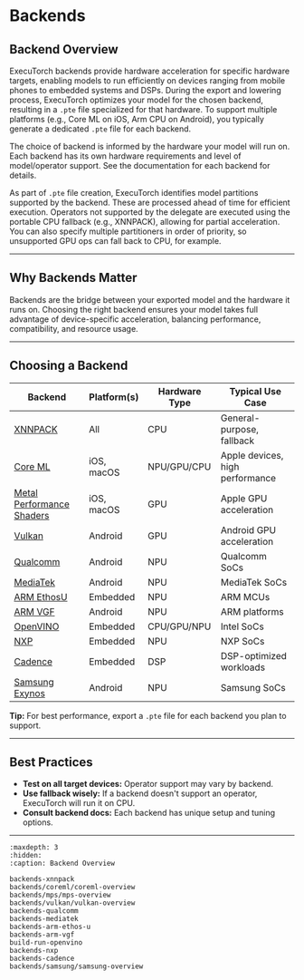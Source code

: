 # Backends

## Backend Overview

ExecuTorch backends provide hardware acceleration for specific hardware targets, enabling models to run efficiently on devices ranging from mobile phones to embedded systems and DSPs. During the export and lowering process, ExecuTorch optimizes your model for the chosen backend, resulting in a `.pte` file specialized for that hardware. To support multiple platforms (e.g., Core ML on iOS, Arm CPU on Android), you typically generate a dedicated `.pte` file for each backend.

The choice of backend is informed by the hardware your model will run on. Each backend has its own hardware requirements and level of model/operator support. See the documentation for each backend for details.

As part of `.pte` file creation, ExecuTorch identifies model partitions supported by the backend. These are processed ahead of time for efficient execution. Operators not supported by the delegate are executed using the portable CPU fallback (e.g., XNNPACK), allowing for partial acceleration. You can also specify multiple partitioners in order of priority, so unsupported GPU ops can fall back to CPU, for example.

---

## Why Backends Matter

Backends are the bridge between your exported model and the hardware it runs on. Choosing the right backend ensures your model takes full advantage of device-specific acceleration, balancing performance, compatibility, and resource usage.

---

## Choosing a Backend

| Backend                                                         | Platform(s)         | Hardware Type | Typical Use Case                |
|-----------------------------------------------------------------|---------------------|---------------|---------------------------------|
| [XNNPACK](backends-xnnpack)                                     | All                 | CPU           | General-purpose, fallback       |
| [Core ML](/backends/coreml/coreml-overview.md)                  | iOS, macOS          | NPU/GPU/CPU   | Apple devices, high performance |
| [Metal Performance Shaders](/backends/mps/mps-overview.md)      | iOS, macOS          | GPU           | Apple GPU acceleration          |
| [Vulkan ](/backends/vulkan/vulkan-overview.md)                  | Android             | GPU           | Android GPU acceleration        |
| [Qualcomm](backends-qualcomm)                                   | Android             | NPU           | Qualcomm SoCs                   |
| [MediaTek](backends-mediatek)                                   | Android             | NPU           | MediaTek SoCs                   |
| [ARM EthosU](backends-arm-ethos-u)                              | Embedded            | NPU           | ARM MCUs                        |
| [ARM VGF](backends-arm-vgf)                                     | Android             | NPU           | ARM platforms                   |
| [OpenVINO](build-run-openvino)                                  | Embedded            | CPU/GPU/NPU   | Intel SoCs                      |
| [NXP](backends-nxp)                                             | Embedded            | NPU           | NXP SoCs                        |
| [Cadence](backends-cadence)                                     | Embedded            | DSP           | DSP-optimized workloads         |
| [Samsung Exynos](/backends/samsung/samsung-overview.md)         | Android             | NPU           | Samsung SoCs                    |

**Tip:** For best performance, export a `.pte` file for each backend you plan to support.

---

## Best Practices

- **Test on all target devices:** Operator support may vary by backend.
- **Use fallback wisely:** If a backend doesn't support an operator, ExecuTorch will run it on CPU.
- **Consult backend docs:** Each backend has unique setup and tuning options.

---

```{toctree}
:maxdepth: 3
:hidden:
:caption: Backend Overview

backends-xnnpack
backends/coreml/coreml-overview
backends/mps/mps-overview
backends/vulkan/vulkan-overview
backends-qualcomm
backends-mediatek
backends-arm-ethos-u
backends-arm-vgf
build-run-openvino
backends-nxp
backends-cadence
backends/samsung/samsung-overview

